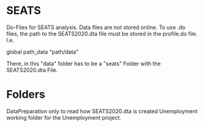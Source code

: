 # SEATS
 
Do-Files for SEATS analysis. Data files are not stored online. To use .do files, the path to the SEATS2020.dta file must be stored in the profile.do file. I.e.

global path_data "path/data"

There, in this "data" folder has to be a "seats" Folder with the SEATS2020.dta File. 

# Folders

DataPreparation 	only to read how SEATS2020.dta is created
Unemployment	working folder for the Unemployment project. 